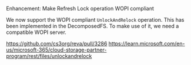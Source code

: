 Enhancement: Make Refresh Lock operation WOPI compliant

We now support the WOPI compliant `UnlockAndRelock` operation. This has been implemented in the DecomposedFS. To make use of it, we need a compatible WOPI server.

https://github.com/cs3org/reva/pull/3286
https://learn.microsoft.com/en-us/microsoft-365/cloud-storage-partner-program/rest/files/unlockandrelock
